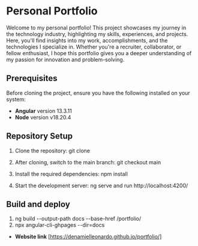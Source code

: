 # Personal Portfolio

Welcome to my personal portfolio! This project showcases my journey in the technology industry, highlighting my skills, experiences, and projects. Here, you'll find insights into my work, accomplishments, and the technologies I specialize in. Whether you're a recruiter, collaborator, or fellow enthusiast, I hope this portfolio gives you a deeper understanding of my passion for innovation and problem-solving.

## Prerequisites

Before cloning the project, ensure you have the following installed on your system:

- **Angular** version 13.3.11
- **Node** version v18.20.4

## Repository Setup

1. Clone the repository:
   git clone 

2. After cloning, switch to the main branch:
   git checkout main

3. Install the required dependencies:
   npm install

4. Start the development server:
   ng serve and run http://localhost:4200/

## Build and deploy

1. ng build --output-path docs --base-href /portfolio/
2. npx angular-cli-ghpages --dir=docs

- **Website link** [https://denamielleonardo.github.io/portfolio/]